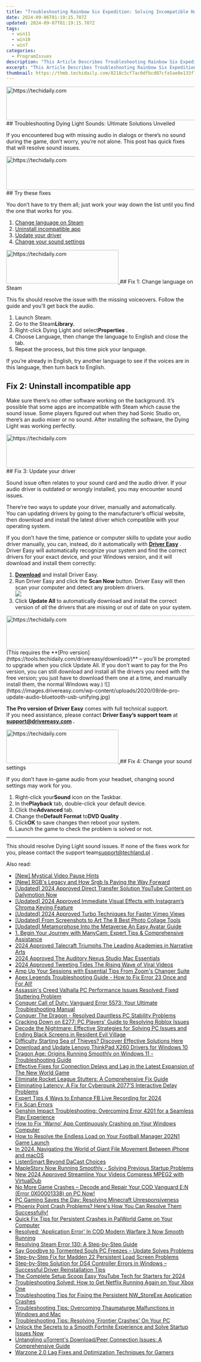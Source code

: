 ```yaml
---
title: "Troubleshooting Rainbow Six Expedition: Solving Incompatible Hardware Detection"
date: 2024-09-06T01:19:15.707Z
updated: 2024-09-07T01:19:15.707Z
tags:
  - win11
  - win10
  - win7
categories:
  - ProgramIssues
description: "This Article Describes Troubleshooting Rainbow Six Expedition: Solving Incompatible Hardware Detection"
excerpt: "This Article Describes Troubleshooting Rainbow Six Expedition: Solving Incompatible Hardware Detection"
thumbnail: https://thmb.techidaily.com/8218c5cf7ac0dfbcd07cfa5ae0e133f7fb7cb7e5288e10b65d8a8a91b32faf87.jpg
---
```


<!-- affiliate ads begin -->
<a href="https://ephamedtechinc.pxf.io/c/5597632/2120861/26400?prodsku=Saturn" target="_top" id="2120861">
  <img src="//a.impactradius-go.com/display-ad/26400-2120861" border="0" alt="https://techidaily.com" width="728" height="90"/>
</a>
<img height="0" width="0" src="https://ephamedtechinc.pxf.io/i/5597632/2120861/26400?prodsku=Saturn" style="position:absolute;visibility:hidden;" border="0" />
<!-- affiliate ads end -->
## Troubleshooting Dying Light Sounds: Ultimate Solutions Unveiled

If you encountered bug with missing audio in dialogs or there’s no sound during the game, don’t worry, you’re not alone. This post has quick fixes that will resolve sound issues.

<!-- affiliate ads begin -->
<a href="https://unicoeye.pxf.io/c/5597632/2134227/18498" target="_top" id="2134227">
  <img src="//a.impactradius-go.com/display-ad/18498-2134227" border="0" alt="https://techidaily.com" width="728" height="90"/>
</a>
<img height="0" width="0" src="https://unicoeye.pxf.io/i/5597632/2134227/18498" style="position:absolute;visibility:hidden;" border="0" />
<!-- affiliate ads end -->
## Try these fixes

 You don’t have to try them all; just work your way down the list until you find the one that works for you.

1. [Change language on Steam](https://tools.techidaily.com/drivereasy/download/)
2. [Uninstall incompatible app](https://tools.techidaily.com/drivereasy/download/)
3. [Update your driver](https://tools.techidaily.com/drivereasy/download/)
4. [Change your sound settings](https://tools.techidaily.com/drivereasy/download/)

<!-- affiliate ads begin -->
<a href="https://aligracehair.sjv.io/c/5597632/2115931/19272" target="_top" id="2115931">
  <img src="//a.impactradius-go.com/display-ad/19272-2115931" border="0" alt="https://techidaily.com" width="300" height="90"/>
</a>
<img height="0" width="0" src="https://aligracehair.sjv.io/i/5597632/2115931/19272" style="position:absolute;visibility:hidden;" border="0" />
<!-- affiliate ads end -->
## Fix 1: Change language on Steam

 This fix should resolve the issue with the missing voiceovers. Follow the guide and you’ll get back the audio.

1. Launch Steam.
2. Go to the Steam**Library.**
3. Right-click Dying Light and select**Properties** .
4. Choose Language, then change the language to English and close the tab.
5. Repeat the process, but this time pick your language.

 If you’re already in English, try another language to see if the voices are in this language, then turn back to English.

## Fix 2: Uninstall incompatible app

 Make sure there’s no other software working on the background. It’s possible that some apps are incompatible with Steam which cause the sound issue. Some players figured out when they had Sonic Studio on, there’s an audio mixer or no sound. After installing the software, the Dying Light was working perfectly.

<!-- affiliate ads begin -->
<a href="https://ephamedtechinc.pxf.io/c/5597632/2136617/26400" target="_top" id="2136617">
  <img src="//a.impactradius-go.com/display-ad/26400-2136617" border="0" alt="https://techidaily.com" width="728" height="90"/>
</a>
<img height="0" width="0" src="https://ephamedtechinc.pxf.io/i/5597632/2136617/26400" style="position:absolute;visibility:hidden;" border="0" />
<!-- affiliate ads end -->
## Fix 3: Update your driver

 Sound issue often relates to your sound card and the audio driver. If your audio driver is outdated or wrongly installed, you may encounter sound issues.

 There’re two ways to update your driver, manually and automatically.  
 You can updating drivers by going to the manufacturer’s official website, then download and install the latest driver which compatible with your operating system.

 If you don’t have the time, patience or computer skills to update your audio driver manually, you can, instead, do it automatically with **[Driver Easy](https://tools.techidaily.com/drivereasy/download/)**  . Driver Easy will automatically recognize your system and find the correct drivers for your exact device, and your Windows version, and it will download and install them correctly:

1. **[Download](https://tools.techidaily.com/drivereasy/download/)**  and install Driver Easy.
2. Run Driver Easy and click the **Scan Now** button. Driver Easy will then scan your computer and detect any problem drivers.  
![](https://images.drivereasy.com/wp-content/uploads/2020/08/Scan-now.jpg)
3. Click **Update All** to automatically download and install the correct version of _all_ the drivers that are missing or out of date on your system.  
<!-- affiliate ads begin -->
<a href="https://ephamedtechinc.pxf.io/c/5597632/2135474/26400" target="_top" id="2135474">
  <img src="//a.impactradius-go.com/display-ad/26400-2135474" border="0" alt="https://techidaily.com" width="600" height="90"/>
</a>
<img height="0" width="0" src="https://ephamedtechinc.pxf.io/i/5597632/2135474/26400" style="position:absolute;visibility:hidden;" border="0" />
<!-- affiliate ads end -->
 (This requires the **[Pro version](https://tools.techidaily.com/drivereasy/download/)**  – you’ll be prompted to upgrade when you click Update All. If you don’t want to pay for the Pro version, you can still download and install all the drivers you need with the free version; you just have to download them one at a time, and manually install them, the normal Windows way.)  
![](https://images.drivereasy.com/wp-content/uploads/2020/09/de-pro-update-audio-bluetooth-usb-unifying.jpg)

**The Pro version of Driver Easy** comes with full technical support.  
 If you need assistance, please contact **Driver Easy’s support team** at **[support@drivereasy.com](https://tools.techidaily.com/drivereasy/download/) .**

<!-- affiliate ads begin -->
<a href="https://wigfever.sjv.io/c/5597632/2005184/22899" target="_top" id="2005184">
  <img src="//a.impactradius-go.com/display-ad/22899-2005184" border="0" alt="https://techidaily.com" width="300" height="90"/>
</a>
<img height="0" width="0" src="https://wigfever.sjv.io/i/5597632/2005184/22899" style="position:absolute;visibility:hidden;" border="0" />
<!-- affiliate ads end -->
## Fix 4: Change your sound settings

 If you don’t have in-game audio from your headset, changing sound settings may work for you.

1. Right-click your**Sound** icon on the Taskbar.
2. In the**Playback** tab, double-click your default device.
3. Click the**Advanced** tab.
4. Change the**Default Format** to**DVD Quality** .
5. Click**OK** to save changes then reboot your system.
6. Launch the game to check the problem is solved or not.

---

 This should resolve Dying Light sound issues. If none of the fixes work for you, please contact the support team[support@techland.pl](https://tools.techidaily.com/drivereasy/download/) .

<ins class="adsbygoogle"
     style="display:block"
     data-ad-format="autorelaxed"
     data-ad-client="ca-pub-7571918770474297"
     data-ad-slot="1223367746"></ins>



<ins class="adsbygoogle"
     style="display:block"
     data-ad-client="ca-pub-7571918770474297"
     data-ad-slot="8358498916"
     data-ad-format="auto"
     data-full-width-responsive="true"></ins>

<span class="atpl-alsoreadstyle">Also read:</span>
<div><ul>
<li><a href="https://extra-guidance.techidaily.com/new-mystical-video-pause-hints/"><u>[New] Mystical Video Pause Hints</u></a></li>
<li><a href="https://fox-http.techidaily.com/new-rgbs-legacy-and-how-srgb-is-paving-the-way-forward/"><u>[New] RGB's Legacy and How Srgb Is Paving the Way Forward</u></a></li>
<li><a href="https://facebook-video-footage.techidaily.com/updated-2024-approved-direct-transfer-solution-youtube-content-on-dailymotion-now/"><u>[Updated] 2024 Approved Direct Transfer Solution YouTube Content on Dailymotion Now</u></a></li>
<li><a href="https://instagram-video-recordings.techidaily.com/updated-2024-approved-immediate-visual-effects-with-instagrams-chroma-keying-feature/"><u>[Updated] 2024 Approved Immediate Visual Effects with Instagram’s Chroma Keying Feature</u></a></li>
<li><a href="https://vimeo-videos.techidaily.com/updated-2024-approved-turbo-techniques-for-faster-vimeo-views/"><u>[Updated] 2024 Approved Turbo Techniques for Faster Vimeo Views</u></a></li>
<li><a href="https://some-knowledge.techidaily.com/updated-from-screenshots-to-art-the-8-best-photo-collage-tools/"><u>[Updated] From Screenshots to Art The 8 Best Photo Collage Tools</u></a></li>
<li><a href="https://extra-guidance.techidaily.com/updated-metamorphose-into-the-metaverse-an-easy-avatar-guide/"><u>[Updated] Metamorphose Into the Metaverse An Easy Avatar Guide</u></a></li>
<li><a href="https://solve-helper.techidaily.com/1-begin-your-journey-with-manycam-expert-tips-and-comprehensive-assistance/"><u>1. Begin Your Journey with ManyCam: Expert Tips & Comprehensive Assistance</u></a></li>
<li><a href="https://some-approaches.techidaily.com/2024-approved-talecraft-triumphs-the-leading-academies-in-narrative-arts/"><u>2024 Approved Talecraft Triumphs The Leading Academies in Narrative Arts</u></a></li>
<li><a href="https://screen-mirroring-recording.techidaily.com/2024-approved-the-auditory-nexus-studio-mac-essentials/"><u>2024 Approved The Auditory Nexus Studio Mac Essentials</u></a></li>
<li><a href="https://twitter-videos.techidaily.com/2024-approved-tweeting-tides-the-rising-wave-of-viral-videos/"><u>2024 Approved Tweeting Tides The Rising Wave of Viral Videos</u></a></li>
<li><a href="https://fox-links.techidaily.com/amp-up-your-sessions-with-essential-tips-from-zooms-changer-suite/"><u>Amp Up Your Sessions with Essential Tips From Zoom's Changer Suite</u></a></li>
<li><a href="https://win-blog.techidaily.com/apex-legends-troubleshooting-guide-how-to-fix-error-23-once-and-for-all/"><u>Apex Legends Troubleshooting Guide - How to Fix Error 23 Once and For All!</u></a></li>
<li><a href="https://win-blog.techidaily.com/assassins-creed-valhalla-pc-performance-issues-resolved-fixed-stuttering-problem/"><u>Assassin's Creed Valhalla PC Performance Issues Resolved: Fixed Stuttering Problem</u></a></li>
<li><a href="https://win-blog.techidaily.com/conquer-call-of-duty-vanguard-error-5573-your-ultimate-troubleshooting-manual/"><u>Conquer Call of Duty: Vanguard Error 5573: Your Ultimate Troubleshooting Manual</u></a></li>
<li><a href="https://win-blog.techidaily.com/conquer-the-dragon-resolved-dauntless-pc-stability-problems/"><u>Conquer The Dragon - Resolved Dauntless PC Stability Problems</u></a></li>
<li><a href="https://win-blog.techidaily.com/cracking-down-on-e277-pc-players-guide-to-resolving-roblox-issues/"><u>Cracking Down on E277: PC Players' Guide to Resolving Roblox Issues</u></a></li>
<li><a href="https://win-blog.techidaily.com/decode-the-nightmare-effective-strategies-for-solving-pc-issues-and-ending-black-screens-in-resident-evil-village/"><u>Decode the Nightmare: Effective Strategies for Solving PC Issues and Ending Black Screens in Resident Evil Village</u></a></li>
<li><a href="https://win-blog.techidaily.com/difficulty-starting-sea-of-thieves-discover-effective-solutions-here/"><u>Difficulty Starting Sea of Thieves? Discover Effective Solutions Here</u></a></li>
<li><a href="https://hardware-help.techidaily.com/download-and-update-lenovo-thinkpad-x260-drivers-for-windows-10/"><u>Download and Update Lenovo ThinkPad X260 Drivers for Windows 10</u></a></li>
<li><a href="https://win-blog.techidaily.com/dragon-age-origins-running-smoothly-on-windows-11-troubleshooting-guide/"><u>Dragon Age: Origins Running Smoothly on Windows 11 - Troubleshooting Guide</u></a></li>
<li><a href="https://win-blog.techidaily.com/effective-fixes-for-connection-delays-and-lag-in-the-latest-expansion-of-the-new-world-game/"><u>Effective Fixes for Connection Delays and Lag in the Latest Expansion of The New World Game</u></a></li>
<li><a href="https://win-blog.techidaily.com/eliminate-rocket-league-stutters-a-comprehensive-fix-guide/"><u>Eliminate Rocket League Stutters: A Comprehensive Fix Guide</u></a></li>
<li><a href="https://win-blog.techidaily.com/eliminating-latency-a-fix-for-cyberpunk-2077s-interactive-delay-problems/"><u>Eliminating Latency: A Fix for Cyberpunk 2077’S Interactive Delay Problems</u></a></li>
<li><a href="https://screen-mirroring-recording.techidaily.com/expert-tips-4-ways-to-enhance-fb-live-recording-for-2024/"><u>Expert Tips 4 Ways to Enhance FB Live Recording for 2024</u></a></li>
<li><a href="https://win-blog.techidaily.com/fix-scan-errors/"><u>Fix Scan Errors</u></a></li>
<li><a href="https://win-blog.techidaily.com/genshin-impact-troubleshooting-overcoming-error-4201-for-a-seamless-play-experience/"><u>Genshin Impact Troubleshooting: Overcoming Error 4201 for a Seamless Play Experience</u></a></li>
<li><a href="https://win-blog.techidaily.com/how-to-fix-warno-app-continuously-crashing-on-your-windows-computer/"><u>How to Fix 'Warno' App Continuously Crashing on Your Windows Computer</u></a></li>
<li><a href="https://win-blog.techidaily.com/how-to-resolve-the-endless-load-on-your-football-manager-202n1-game-launch/"><u>How to Resolve the Endless Load on Your Football Manager 202N1 Game Launch</u></a></li>
<li><a href="https://extra-skills.techidaily.com/in-2024-navigating-the-world-of-giant-file-movement-between-iphone-and-macos/"><u>In 2024, Navigating the World of Giant File Movement Between iPhone and macOS</u></a></li>
<li><a href="https://extra-information.techidaily.com/listensmart-beyond-dacast-choices/"><u>ListenSmart Beyond DaCast Choices</u></a></li>
<li><a href="https://win-blog.techidaily.com/maplestory-now-running-smoothly-solving-previous-startup-problems/"><u>MapleStory Now Running Smoothly - Solving Previous Startup Problems</u></a></li>
<li><a href="https://ai-video-tools.techidaily.com/new-2024-approved-streamline-your-videos-compress-mpeg2-with-virtualdub/"><u>New 2024 Approved Streamline Your Videos Compress MPEG2 with VirtualDub</u></a></li>
<li><a href="https://win-blog.techidaily.com/no-more-game-crashes-decode-and-repair-your-cod-vanguard-en-error-0x00001338-on-pc-now/"><u>No More Game Crashes – Decode and Repair Your COD Vanguard E:N (Error 0X00001338) on PC Now!</u></a></li>
<li><a href="https://win-blog.techidaily.com/pc-gaming-saves-the-day-resolving-minecraft-unresponsiveness/"><u>PC Gaming Saves the Day: Resolving Minecraft Unresponsiveness</u></a></li>
<li><a href="https://win-blog.techidaily.com/phoenix-point-crash-problems-heres-how-you-can-resolve-them-successfully/"><u>Phoenix Point Crash Problems? Here's How You Can Resolve Them Successfully!</u></a></li>
<li><a href="https://win-blog.techidaily.com/quick-fix-tips-for-persistent-crashes-in-palworld-game-on-your-computer/"><u>Quick Fix Tips for Persistent Crashes in PalWorld Game on Your Computer</u></a></li>
<li><a href="https://win-blog.techidaily.com/resolved-application-error-in-cod-modern-warfare-3-now-smooth-running/"><u>Resolved: 'Application Error' In COD Modern Warfare 3 Now Smooth Running</u></a></li>
<li><a href="https://win-blog.techidaily.com/resolving-steam-error-130-a-step-by-step-guide/"><u>Resolving Steam Error 130: A Step-by-Step Guide</u></a></li>
<li><a href="https://win-blog.techidaily.com/say-goodbye-to-tormented-souls-pc-freezes-update-solves-problems/"><u>Say Goodbye to Tormented Souls PC Freezes – Update Solves Problems</u></a></li>
<li><a href="https://win-blog.techidaily.com/step-by-step-fix-for-madden-22-persistent-load-screen-problems/"><u>Step-by-Step Fix for Madden 22 Persistent Load Screen Problems</u></a></li>
<li><a href="https://win-blog.techidaily.com/step-by-step-solution-for-ds4-controller-errors-in-windows-successful-driver-reinstallation-tips/"><u>Step-by-Step Solution for DS4 Controller Errors in Windows – Successful Driver Reinstallation Tips</u></a></li>
<li><a href="https://facebook-video-footage.techidaily.com/the-complete-setup-scoop-easy-youtube-tech-for-starters-for-2024/"><u>The Complete Setup Scoop Easy YouTube Tech for Starters for 2024</u></a></li>
<li><a href="https://win-blog.techidaily.com/troubleshooting-solved-how-to-get-netflix-running-again-on-your-xbox-one/"><u>Troubleshooting Solved: How to Get Netflix Running Again on Your Xbox One</u></a></li>
<li><a href="https://win-blog.techidaily.com/troubleshooting-tips-for-fixing-the-persistent-nwstoreexe-application-crashes/"><u>Troubleshooting Tips for Fixing the Persistent NW_StoreExe Application Crashes</u></a></li>
<li><a href="https://win-blog.techidaily.com/troubleshooting-tips-overcoming-thaumaturge-malfunctions-in-windows-and-mac/"><u>Troubleshooting Tips: Overcoming Thaumaturge Malfunctions in Windows and Mac</u></a></li>
<li><a href="https://win-blog.techidaily.com/troubleshooting-tips-resolving-frontier-crashes-on-your-pc/"><u>Troubleshooting Tips: Resolving 'Frontier Crashes' On Your PC</u></a></li>
<li><a href="https://win-blog.techidaily.com/unlock-the-secrets-to-a-smooth-fortnite-experience-and-solve-startup-issues-now/"><u>Unlock the Secrets to a Smooth Fortnite Experience and Solve Startup Issues Now</u></a></li>
<li><a href="https://win-blog.techidaily.com/untangling-utorrents-downloadpeer-connection-issues-a-comprehensive-guide/"><u>Untangling uTorrent's Download/Peer Connection Issues: A Comprehensive Guide</u></a></li>
<li><a href="https://win-blog.techidaily.com/warzone-20-lag-fixes-and-optimization-techniques-for-gamers/"><u>Warzone 2.0 Lag Fixes and Optimization Techniques for Gamers</u></a></li>
</ul></div>

